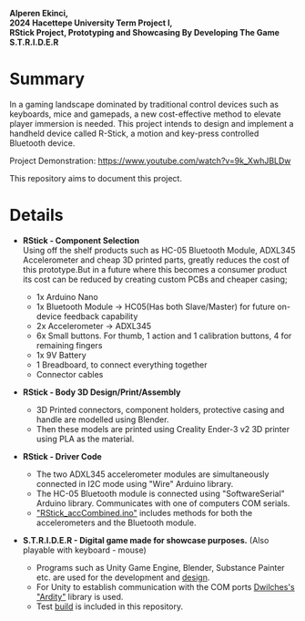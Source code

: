 **Alperen Ekinci,<br />
2024 Hacettepe University Term Project I,<br />
RStick Project, Prototyping and Showcasing By Developing The Game S.T.R.I.D.E.R**

Summary
============
In a gaming landscape dominated by traditional control devices such as keyboards, mice and gamepads, a new cost-effective method to elevate player immersion is needed. This project intends to design and implement a handheld device called R-Stick, a motion and key-press controlled Bluetooth device.<br />

Project Demonstration: https://www.youtube.com/watch?v=9k_XwhJBLDw

This repository aims to document this project.<br />

Details
============

* **RStick - Component Selection**<br />
Using off the shelf products such as HC-05 Bluetooth Module, ADXL345 Accelerometer and cheap 3D printed parts, greatly reduces the cost of this prototype.But in a future where this becomes a consumer product its cost can be reduced by creating custom PCBs and cheaper casing;<br />
  	- 1x Arduino Nano<br />
	- 1x Bluetooth Module -> HC05(Has both Slave/Master) for future on-device feedback capability<br />
	- 2x Accelerometer -> ADXL345<br />
	- 6x Small buttons. For thumb, 1 action and 1 calibration buttons, 4 for remaining fingers<br />
	- 1x 9V Battery<br />
	- 1 Breadboard, to connect everything together<br />
	- Connector cables<br />

* **RStick - Body 3D Design/Print/Assembly**<br />
	- 3D Printed connectors, component holders, protective casing and handle are modelled using Blender.<br />
	- Then these models are printed using Creality Ender-3 v2 3D printer using PLA as the material.<br />

* **RStick - Driver Code**<br />
	- The two ADXL345 accelerometer modules are simultaneously connected in I2C mode using "Wire" Arduino library.<br />
	- The HC-05 Bluetooth module is connected using "SoftwareSerial" Arduino library. Communicates with one of computers COM serials.
	- ["RStick_accCombined.ino"](Rstick/RStick_accCombined/RStick_accCombined.ino) includes methods for both the accelerometers and the Bluetooth module.<br />

* **S.T.R.I.D.E.R - Digital game made for showcase purposes.** (Also playable with keyboard - mouse)<br />
	- Programs such as Unity Game Engine, Blender, Substance Painter etc. are used for the development and [design](https://www.artstation.com/artwork/5vrDAJ).<br />
	- For Unity to establish communication with the COM ports [Dwilches's "Ardity"](https://github.com/dwilches/Ardity) library is used.<br />
	- Test [build](S.T.R.I.D.E.R/BUILD) is included in this repository.<br />
